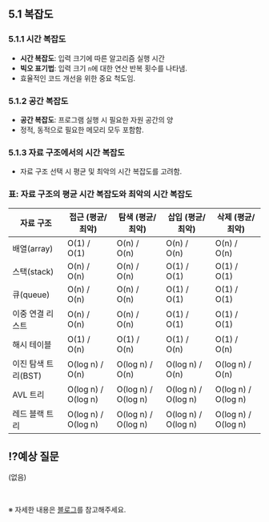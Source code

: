 ## 5.1 복잡도
### 5.1.1 시간 복잡도
- **시간 복잡도**: 입력 크기에 따른 알고리즘 실행 시간
- **빅오 표기법**: 입력 크기 `n`에 대한 연산 반복 횟수를 나타냄.
- 효율적인 코드 개선을 위한 중요 척도임.

### 5.1.2 공간 복잡도
- **공간 복잡도**: 프로그램 실행 시 필요한 자원 공간의 양
- 정적, 동적으로 필요한 메모리 모두 포함함.

### 5.1.3 자료 구조에서의 시간 복잡도
- 자료 구조 선택 시 평균 및 최악의 시간 복잡도를 고려함.
### 표: 자료 구조의 평균 시간 복잡도와 최악의 시간 복잡도

| 자료 구조              | 접근 (평균/최악)  | 탐색 (평균/최악)  | 삽입 (평균/최악)  | 삭제 (평균/최악)  |
|---------------------|-----------------|-----------------|-----------------|-----------------|
| 배열(array)         | O(1) / O(1)     | O(n) / O(n)     | O(n) / O(n)     | O(n) / O(n)     |
| 스택(stack)         | O(n) / O(n)     | O(n) / O(n)     | O(1) / O(1)     | O(1) / O(1)     |
| 큐(queue)           | O(n) / O(n)     | O(n) / O(n)     | O(1) / O(1)     | O(1) / O(1)     |
| 이중 연결 리스트    | O(n) / O(n)     | O(n) / O(n)     | O(1) / O(1)     | O(1) / O(1)     |
| 해시 테이블         | O(1) / O(n)     | O(1) / O(n)     | O(1) / O(n)     | O(1) / O(n)     |
| 이진 탐색 트리(BST) | O(log n) / O(n) | O(log n) / O(n) | O(log n) / O(n) | O(log n) / O(n) |
| AVL 트리            | O(log n) / O(log n) | O(log n) / O(log n) | O(log n) / O(log n) | O(log n) / O(log n) |
| 레드 블랙 트리      | O(log n) / O(log n) | O(log n) / O(log n) | O(log n) / O(log n) | O(log n) / O(log n) |

## ⁉️예상 질문

(없음)

&nbsp;

※ 자세한 내용은 [블로그](https://mandusitstudy.tistory.com/317)를 참고해주세요.